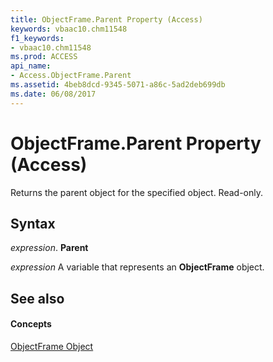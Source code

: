 ```yaml
---
title: ObjectFrame.Parent Property (Access)
keywords: vbaac10.chm11548
f1_keywords:
- vbaac10.chm11548
ms.prod: ACCESS
api_name:
- Access.ObjectFrame.Parent
ms.assetid: 4beb8dcd-9345-5071-a86c-5ad2deb699db
ms.date: 06/08/2017
---
```



# ObjectFrame.Parent Property (Access)

Returns the parent object for the specified object. Read-only.


## Syntax

 _expression_. **Parent**

 _expression_ A variable that represents an **ObjectFrame** object.


## See also


#### Concepts


[ObjectFrame Object](objectframe-object-access.md)

